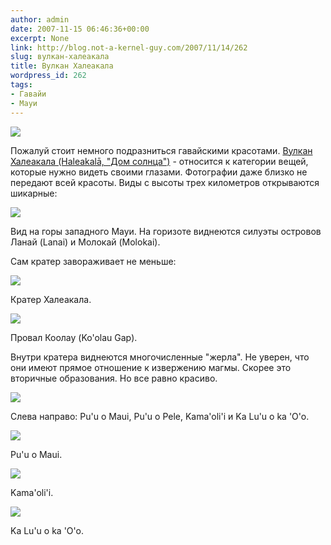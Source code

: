 ```yaml
---
author: admin
date: 2007-11-15 06:46:36+00:00
excerpt: None
link: http://blog.not-a-kernel-guy.com/2007/11/14/262
slug: вулкан-халеакала
title: Вулкан Халеакала
wordpress_id: 262
tags:
- Гавайи
- Мауи
---
```


![](/2007/11/haleakala.png)

Пожалуй стоит немного подразниться гавайскими красотами. [Вулкан Халеакала (Haleakalā, "Дом солнца")](http://en.wikipedia.org/wiki/Haleakala) - относится к категории вещей, которые нужно видеть своими глазами. Фотографии даже близко не передают всей красоты. Виды с высоты трех километров открываются шикарные:

[![](/2007/11/haleakala_02.thumbnail.jpg)](/2007/11/haleakala_02.jpg)

Вид на горы западного Мауи. На горизоте виднеются силуэты островов Ланай (Lanai) и Молокай (Molokai).

Сам кратер завораживает не меньше:

[![](/2007/11/haleakala_04.thumbnail.jpg)](/2007/11/haleakala_04.jpg)

Кратер Халеакала.

[![](/2007/11/haleakala_03.thumbnail.jpg)](/2007/11/haleakala_03.jpg)

Провал Коолау (Ko'olau Gap).

Внутри кратера виднеются многочисленные "жерла". Не уверен, что они имеют прямое отношение к извержению магмы. Скорее это вторичные образования. Но все равно красиво. 

[![](/2007/11/haleakala_05.thumbnail.jpg)](/2007/11/haleakala_05.jpg)

Слева направо: Pu'u o Maui, Pu'u o Pele, Kama'oli'i и Ka Lu'u o ka 'O'o.

[![](/2007/11/haleakala_06.thumbnail.jpg)](/2007/11/haleakala_06.jpg)

Pu'u o Maui.

[![](/2007/11/haleakala_07.thumbnail.jpg)](/2007/11/haleakala_07.jpg)

Kama'oli'i.

[![](/2007/11/haleakala_08.thumbnail.jpg)](/2007/11/haleakala_08.jpg)

Ka Lu'u o ka 'O'o.

